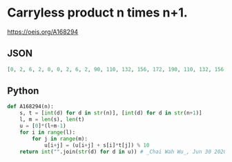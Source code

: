 # Carryless product n times n\+1\.
https://oeis.org/A168294
## JSON
```JSON
[0, 2, 6, 2, 0, 0, 2, 6, 2, 90, 110, 132, 156, 172, 190, 110, 132, 156, 172, 280, 420, 462, 406, 442, 480, 420, 462, 406, 442, 670, 930, 992, 956, 912, 970, 930, 992, 956, 912, 260, 640, 622, 606, 682, 660, 640, 622, 606, 682, 50, 550, 552, 556, 552, 550, 550, 552, 556, 552]
```
## Python
```Python
def A168294(n):
    s, t = [int(d) for d in str(n)], [int(d) for d in str(n+1)]
    l, m = len(s), len(t)
    u = [0]*(l+m-1)
    for i in range(l):
        for j in range(m):
            u[i+j] = (u[i+j] + s[i]*t[j]) % 10
    return int("".join(str(d) for d in u)) # _Chai Wah Wu_, Jun 30 2020
```
